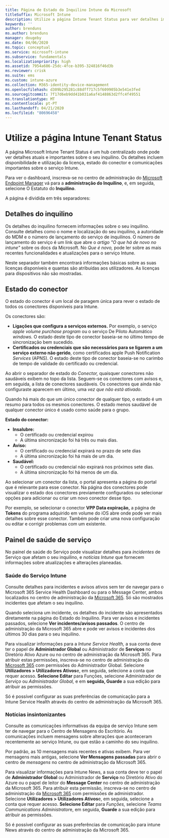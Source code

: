 ```yaml
---
title: Página de Estado do Inquilino Intune da Microsoft
titleSuffix: Microsoft Intune
description: Utilize a página Intune Tenant Status para ver detalhes importantes do inquilino sem sair do portal Intune
keywords: ''
author: brenduns
ms.author: brenduns
manager: dougeby
ms.date: 04/06/2020
ms.topic: conceptual
ms.service: microsoft-intune
ms.subservice: fundamentals
ms.localizationpriority: high
ms.assetid: 7954a686-25dc-4fce-b395-324816f46d3b
ms.reviewer: crisk
ms.suite: ems
ms.custom: intune-azure
ms.collection: M365-identity-device-management
ms.openlocfilehash: d309b295281c88dff717c5f609905b3e541e3fed
ms.sourcegitcommit: 7f17d6eb9dd41b031a6af4148863d2ffc4f49551
ms.translationtype: MT
ms.contentlocale: pt-PT
ms.lasthandoff: 04/21/2020
ms.locfileid: "80696458"
---
```

# <a name="use-the-intune-tenant-status-page"></a>Utilize a página Intune Tenant Status
A página Microsoft Intune Tenant Status é um hub centralizado onde pode ver detalhes atuais e importantes sobre o seu inquilino. Os detalhes incluem disponibilidade e utilização da licença, estado do conector e comunicações importantes sobre o serviço Intune.  

Para ver o dashboard, inscreva-se no centro de administração do [Microsoft Endpoint Manager](https://go.microsoft.com/fwlink/?linkid=2109431) vá para a **administração do Inquilino**, e, em seguida, selecione O Estatuto do **Inquilino**.

A página é dividida em três separadores:

## <a name="tenant-details"></a>Detalhes do inquilino
Os detalhes do inquilino fornecem informações sobre o seu inquilino. Consulte detalhes como o nome e localização do seu inquilino, a autoridade do MDM e o número de lançamento do serviço de inquilinos. O número de lançamento do serviço é um link que abre o *artigo "O que há de novo no intune"* sobre os docs da Microsoft. No *Que é novo,* pode ler sobre as mais recentes funcionalidades e atualizações para o serviço Intune.  

Neste separador também encontrará informações básicas sobre as suas licenças disponíveis e quantas são atribuídas aos utilizadores. As licenças para dispositivos não são mostradas.

## <a name="connector-status"></a>Estado do conector
O estado do conector é um local de paragem única para rever o estado de todos os conectores disponíveis para Intune.  

Os conectores são:
- **Ligações que configura a serviços externos.** Por exemplo, o serviço *apple volume purchase program* ou o serviço De Piloto Automático *windows.*  O estado deste tipo de conector baseia-se no último tempo de sincronização bem sucedido.
- **Certificados ou credenciais que são necessários para se ligarem a um serviço externo não gerido**, como certificados apple Push Notification *Services* (APNS). O estado deste tipo de conector baseia-se no carimbo de tempo de validade do certificado ou credencial.  

Ao abrir o separador de estado do *Conector,* quaisquer conectores não saudáveis exibem no topo da lista. Seguem-se os conectores com avisos e, em seguida, a lista de conectores saudáveis. Os conectores que ainda não configuraste aparecem em último, uma *vez que não está ativado*.

Quando há mais do que um único conector de qualquer tipo, o estado é um resumo para todos os mesmos conectores. O estado menos saudável de qualquer conector único é usado como saúde para o grupo.  

**Estado do conector:**
- **Insalubre:**
  - O certificado ou credencial expirou
  - A última sincronização foi há três ou mais dias.
- **Aviso:**
  - O certificado ou credencial expirará no prazo de sete dias
  - A última sincronização foi há mais de um dia.
- **Saudável:**
  - O certificado ou credencial não expirará nos próximos sete dias.
  - A última sincronização foi há menos de um dia.  

Ao selecionar um conector da lista, o portal apresenta a página do portal que é relevante para esse conector. Na página dos conectores pode visualizar o estado dos conectores previamente configurados ou selecionar opções para adicionar ou criar um novo conector desse tipo.

Por exemplo, se selecionar o conector **VPP Data expiração,** a página de **Tokens** do programa adquirido em volume do iOS abre onde pode ver mais detalhes sobre esse conector. Também pode criar uma nova configuração ou editar e corrigir problemas com um existente.

## <a name="service-health-dashboard"></a>Painel de saúde de serviço  
No painel de saúde do Serviço pode visualizar detalhes para *incidentes* de Serviço que afetam o seu inquilino, e *notícias Intune* que fornecem informações sobre atualizações e alterações planeadas.

### <a name="intune-service-health"></a>Saúde do Serviço Intune
Consulte detalhes para incidentes e avisos ativos sem ter de navegar para o Microsoft 365 Service Health Dashboard ou para o Message Center, ambos localizados no centro de administração da [Microsoft 365](https://admin.microsoft.com). Só são mostrados incidentes que afetam o seu inquilino.  

Quando seleciona um incidente, os detalhes do incidente são apresentados diretamente na página do Estado do Inquilino. Para ver avisos e incidentes passados, selecione **Ver incidentes/avisos passados**. O centro de administração da Microsoft 365 abre e pode ver avisos e incidentes dos últimos 30 dias para o seu inquilino.  

Para visualizar informações para a *Intune Service Health,* a sua conta deve ter o papel de **Administrador Global** ou Administrador de **Serviços** no Diretório Ativo Azure ou no centro de administração da Microsoft 365. Para atribuir estas permissões, inscreva-se no centro de administração da [Microsoft 365](https://admin.microsoft.com) com permissões do Administrador Global. Selecione **Utilizadores > Utilizadores Ativos**e, em seguida, selecione a conta que requer acesso. **Selecione Editar** para Funções, selecione Administrador de *Serviço* ou *Administrador Global,* e em **seguida, Guarde** a sua edição para atribuir as permissões.  

Só é possível configurar as suas preferências de comunicação para a Intune Service Health através do centro de administração da Microsoft 365.

### <a name="intune-news"></a>Notícias insintonizantes  
Consulte as comunicações informativas da equipa de serviço Intune sem ter de navegar para o Centro de Mensagens do Escritório. As comunicações incluem mensagens sobre alterações que aconteceram recentemente ao serviço Intune, ou que estão a caminho do seu inquilino.  

Por padrão, as 10 mensagens mais recentes e ativas exibem. Para ver mensagens mais antigas, selecione **Ver Mensagens passadas** para abrir o centro de *mensagens* no centro de administração da Microsoft 365.  

Para visualizar informações para Intune News, a sua conta deve ter o papel de **Administrador Global** ou Administrador de **Serviço** no Diretório Ativo do Azure ou o papel de leitor do **Message Center** no centro de administração da Microsoft 365.  Para atribuir esta permissão, inscreva-se no centro de administração da [Microsoft 365](https://admin.microsoft.com) com permissões de administrador. Selecione **Utilizadores > Utilizadores Ativos**e, em seguida, selecione a conta que requer acesso. **Selecione Editar** para *Funções,* selecione *Teams Communications Administrator*e, em seguida, **Guarde** a sua edição para atribuir as permissões.  

Só é possível configurar as suas preferências de comunicação para intune News através do centro de administração da Microsoft 365.
